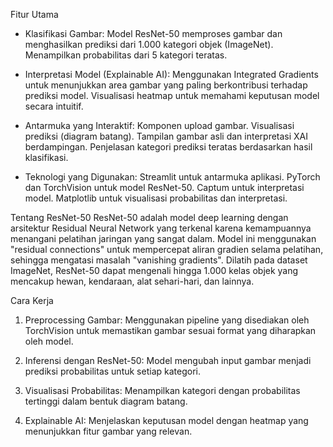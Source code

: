 Fitur Utama
* Klasifikasi Gambar:
Model ResNet-50 memproses gambar dan menghasilkan prediksi dari 1.000 kategori objek (ImageNet).
Menampilkan probabilitas dari 5 kategori teratas.

* Interpretasi Model (Explainable AI):
Menggunakan Integrated Gradients untuk menunjukkan area gambar yang paling berkontribusi terhadap prediksi model.
Visualisasi heatmap untuk memahami keputusan model secara intuitif.

* Antarmuka yang Interaktif:
Komponen upload gambar.
Visualisasi prediksi (diagram batang).
Tampilan gambar asli dan interpretasi XAI berdampingan.
Penjelasan kategori prediksi teratas berdasarkan hasil klasifikasi.

* Teknologi yang Digunakan:
Streamlit untuk antarmuka aplikasi.
PyTorch dan TorchVision untuk model ResNet-50.
Captum untuk interpretasi model.
Matplotlib untuk visualisasi probabilitas dan interpretasi.

Tentang ResNet-50
ResNet-50 adalah model deep learning dengan arsitektur Residual Neural Network yang terkenal karena kemampuannya menangani pelatihan jaringan yang sangat dalam. Model ini menggunakan "residual connections" untuk mempercepat aliran gradien selama pelatihan, sehingga mengatasi masalah "vanishing gradients". Dilatih pada dataset ImageNet, ResNet-50 dapat mengenali hingga 1.000 kelas objek yang mencakup hewan, kendaraan, alat sehari-hari, dan lainnya.

Cara Kerja
1. Preprocessing Gambar:
Menggunakan pipeline yang disediakan oleh TorchVision untuk memastikan gambar sesuai format yang diharapkan oleh model.

2. Inferensi dengan ResNet-50:
Model mengubah input gambar menjadi prediksi probabilitas untuk setiap kategori.

3. Visualisasi Probabilitas:
Menampilkan kategori dengan probabilitas tertinggi dalam bentuk diagram batang.

4. Explainable AI:
Menjelaskan keputusan model dengan heatmap yang menunjukkan fitur gambar yang relevan.
